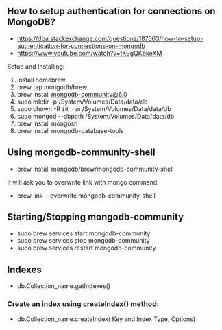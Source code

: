 ## How to setup authentication for connections on MongoDB?
- https://dba.stackexchange.com/questions/187563/how-to-setup-authentication-for-connections-on-mongodb
- https://www.youtube.com/watch?v=tK9gQKbkeXM

Setup and Installing:
1. install homebrew
2. brew tap mongodb/brew
3. brew install mongodb-community@6.0
4. sudo mkdir -p /System/Volumes/Data/data/db
5. sudo chown -R `id -un` /System/Volumes/Data/data/db
6. sudo mongod --dbpath /System/Volumes/Data/data/db
3. brew install mongosh
4. brew install mongodb-database-tools

## Using mongodb-community-shell
- brew install mongodb/brew/mongodb-community-shell

It will ask you to overwrite link with mongo command.

- brew link --overwrite mongodb-community-shell


Starting/Stopping mongodb-community
-----------------------------------
- sudo brew services start mongodb-community
- sudo brew services stop mongodb-community
- sudo brew services restart mongodb-community

## Indexes
- db.Collection_name.getIndexes()
### Create an index using createIndex() method:
- db.Collection_name.createIndex( Key and Index Type, Options)


